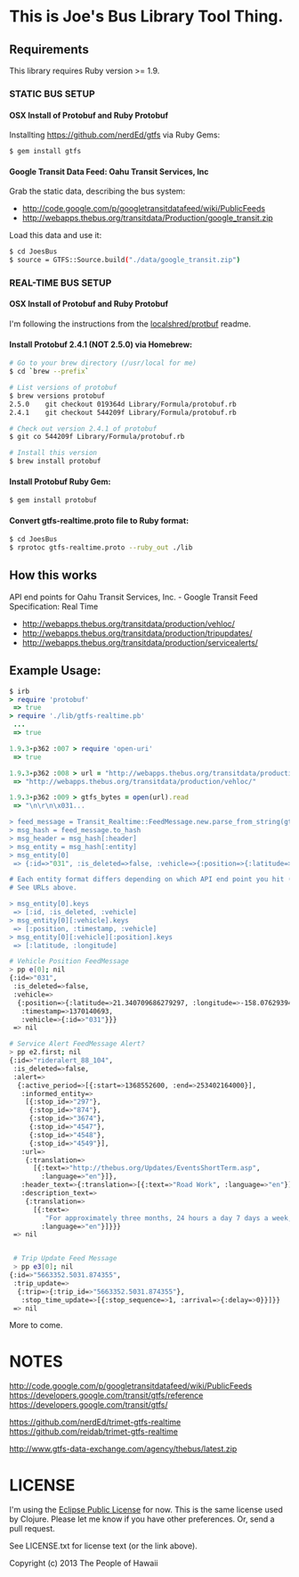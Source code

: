 # This is Joe's Bus Library Tool Thing.

## Requirements

This library requires Ruby version >= 1.9.

### STATIC BUS SETUP

#### OSX Install of Protobuf and Ruby Protobuf
Installting https://github.com/nerdEd/gtfs via Ruby Gems:

````bash
$ gem install gtfs
````

#### Google Transit Data Feed: Oahu Transit Services, Inc
Grab the static data, describing the bus system:
* http://code.google.com/p/googletransitdatafeed/wiki/PublicFeeds
* http://webapps.thebus.org/transitdata/Production/google_transit.zip

Load this data and use it:
````bash
$ cd JoesBus
$ source = GTFS::Source.build("./data/google_transit.zip")
````

### REAL-TIME BUS SETUP

#### OSX Install of Protobuf and Ruby Protobuf
I'm following the instructions from the [localshred/protbuf](https://github.com/localshred/protobuf) readme.

#### Install Protobuf 2.4.1 (NOT 2.5.0) via Homebrew:
````bash
# Go to your brew directory (/usr/local for me)
$ cd `brew --prefix`

# List versions of protobuf
$ brew versions protobuf
2.5.0    git checkout 019364d Library/Formula/protobuf.rb
2.4.1    git checkout 544209f Library/Formula/protobuf.rb

# Check out version 2.4.1 of protobuf
$ git co 544209f Library/Formula/protobuf.rb

# Install this version
$ brew install protobuf
````

#### Install Protobuf Ruby Gem:
````bash
$ gem install protobuf
````

#### Convert gtfs-realtime.proto file to Ruby format:
````bash
$ cd JoesBus
$ rprotoc gtfs-realtime.proto --ruby_out ./lib
````

## How this works

API end points for Oahu Transit Services, Inc. - Google Transit Feed Specification: Real Time
* http://webapps.thebus.org/transitdata/production/vehloc/
* http://webapps.thebus.org/transitdata/production/tripupdates/
* http://webapps.thebus.org/transitdata/production/servicealerts/



## Example Usage:
````ruby
$ irb
> require 'protobuf'
 => true
> require './lib/gtfs-realtime.pb'
 ...
 => true

1.9.3-p362 :007 > require 'open-uri'
 => true

1.9.3-p362 :008 > url = "http://webapps.thebus.org/transitdata/production/vehloc/"
 => "http://webapps.thebus.org/transitdata/production/vehloc/"

1.9.3-p362 :009 > gtfs_bytes = open(url).read
 => "\n\r\n\x031...

> feed_message = Transit_Realtime::FeedMessage.new.parse_from_string(gtfs_bytes)
> msg_hash = feed_message.to_hash
> msg_header = msg_hash[:header]
> msg_entity = msg_hash[:entity]
> msg_entity[0]
 => {:id=>"031", :is_deleted=>false, :vehicle=>{:position=>{:latitude=>21.340709686279297, :longitude=>-158.0762939453125}, :timestamp=>1370140693, :vehicle=>{:id=>"031"}}}

# Each entity format differs depending on which API end point you hit (vehicle position, trip update, service alert).
# See URLs above.

> msg_entity[0].keys
 => [:id, :is_deleted, :vehicle]
> msg_entity[0][:vehicle].keys
 => [:position, :timestamp, :vehicle]
> msg_entity[0][:vehicle][:position].keys
 => [:latitude, :longitude]
````

````bash
# Vehicle Position FeedMessage
> pp e[0]; nil
{:id=>"031",
 :is_deleted=>false,
 :vehicle=>
  {:position=>{:latitude=>21.340709686279297, :longitude=>-158.0762939453125},
   :timestamp=>1370140693,
   :vehicle=>{:id=>"031"}}}
 => nil

# Service Alert FeedMessage Alert?
> pp e2.first; nil
{:id=>"rideralert_88_104",
 :is_deleted=>false,
 :alert=>
  {:active_period=>[{:start=>1368552600, :end=>253402164000}],
   :informed_entity=>
    [{:stop_id=>"297"},
     {:stop_id=>"874"},
     {:stop_id=>"3674"},
     {:stop_id=>"4547"},
     {:stop_id=>"4548"},
     {:stop_id=>"4549"}],
   :url=>
    {:translation=>
      [{:text=>"http://thebus.org/Updates/EventsShortTerm.asp",
        :language=>"en"}]},
   :header_text=>{:translation=>[{:text=>"Road Work", :language=>"en"}]},
   :description_text=>
    {:translation=>
      [{:text=>
         "For approximately three months, 24 hours a day 7 days a week, Route 13 will be reversed and will operate in a counter-clockwise direction around the University of Hawaii from Dole St/East-West Center Rd.  Board buses at stops across the street from the regular stops.",
        :language=>"en"}]}}}
 => nil


 # Trip Update Feed Message
 > pp e3[0]; nil
{:id=>"5663352.5031.874355",
 :trip_update=>
  {:trip=>{:trip_id=>"5663352.5031.874355"},
   :stop_time_update=>[{:stop_sequence=>1, :arrival=>{:delay=>0}}]}}
 => nil

````


More to come.


# NOTES



http://code.google.com/p/googletransitdatafeed/wiki/PublicFeeds
https://developers.google.com/transit/gtfs/reference
https://developers.google.com/transit/gtfs/

https://github.com/nerdEd/trimet-gtfs-realtime
https://github.com/reidab/trimet-gtfs-realtime

http://www.gtfs-data-exchange.com/agency/thebus/latest.zip

# LICENSE

I'm using the [Eclipse Public License](http://opensource.org/licenses/EPL-1.0 "Eclipse Public License") for now. This is the same license used by Clojure. Please let me know if you have other preferences.  Or, send a pull request.

See LICENSE.txt for license text (or the link above).

Copyright (c) 2013 The People of Hawaii
